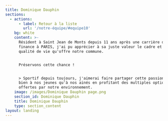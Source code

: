 ```yaml
---
title: Dominique Dauphin
sections:
  - actions:
      - label: Retour à la liste
        url: '/notre-équipe/#equipe10'
    bg: white
    content: >-
      Résident à Saint Jean de Monts depuis 11 ans après une carrière dans la
      finance à PARIS, j'ai pu apprécier à sa juste valeur le cadre et la
      qualité de vie qu'offre notre commune.


      Préservons cette chance !


      > Sportif depuis toujours, j'aimerai faire partager cette passion aussi
      bien à nos jeunes qu'à nos ainés en profitant des multiples options
      offertes par notre environnement.
    image: /images/Dominique Dauphin page.png
    section_id: Dominique Dauphin
    title: Dominique Dauphin
    type: section_content
layout: landing
---
```


